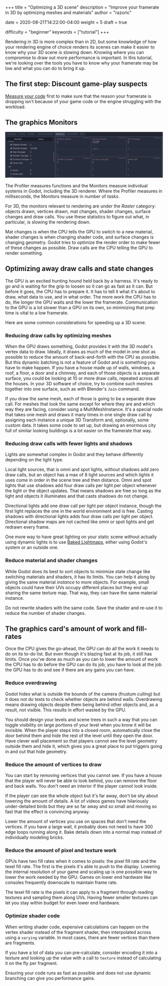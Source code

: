 +++
title = "Optimizing a 3D scene"
description = "Improve your framerate in 3D by optimizing meshes and materials"
author = "razoric"

date = 2020-08-21T14:22:00-04:00
weight = 5
draft = true

difficulty = "beginner"
keywords = ["tutorial"]
+++

Rendering in 3D is more complex than in 2D, but some knowledge of how your rendering engine of choice renders its scenes can make it easier to know why your 3D scene is slowing down. Knowing where you can compromise to draw out more performance is important. In this tutorial, we're looking over the tools you have to know why your framerate may be low and what you can do to bring it up.

## The first step: Discount game-play suspects

[Measure your code](../../gdscript/optimization-measure) first to make sure that the reason your framerate is dropping isn't because of your game code or the engine struggling with the workload.

## The graphics Monitors

![The Godot monitors](monitors.png)

The Profiler measures functions and the Monitors measure individual systems in Godot, including the 3D renderer. Where the Profiler measures in milliseconds, the Monitors measure in number of _tasks_.

For 3D, the monitors relevant to rendering are under the _Raster_ category: objects drawn, vertices drawn, mat changes, shader changes, surface changes and draw calls. You use these statistics to figure out what, in particular, is slowing the rendering down.

Mat changes is when the CPU tells the GPU to switch to a new material, shader changes is when changing shader code, and surface changes is changing geometry. Godot tries to optimize the render order to make fewer of these changes as possible. Draw calls are the CPU telling the GPU to render something.

## Optimizing away draw calls and state changes

The GPU is an excited hunting hound held back by a harness. It's ready to go and is waiting for the grip to loosen so it can go as fast as it can. But before it goes, the CPU has to prepare it. It has to tell it what it's about to draw, what data to use, and in what order. The more work the CPU has to do, the longer the GPU waits and the lower the framerate. Communication to the GPU is a lot slower than a GPU on its own, so minimizing that prep time is vital to a low framerate.

Here are some common considerations for speeding up a 3D scene.

### Reducing draw calls by optimizing meshes

When the GPU draws something, Godot provides it with the 3D model's vertex data to draw. Ideally, it draws as much of the model in one shot as possible to reduce the amount of back-and-forth with the CPU as possible. But this dynamic batching is not a feature of Godot and is something you have to make happen. If you have a house made up of walls, windows, a roof, a floor, a door and a chimney, and each of those objects is a separate surface, you could be looking at 10 or more draw calls, repeated across all the houses. In your 3D software of choice, try to combine such meshes together into one surface, such as with Blender's `Join` command.

If you draw the same mesh, each of those is going to be a separate draw call. For meshes that look the same except for where they are and which way they are facing, consider using a MultiMeshInstance. It's a special node that takes one mesh and draws it many times in one single draw call by assigning each instance a unique 3D Transform and, optionally, some custom data. It takes some code to set up, but drawing an enormous city full of similar looking buildings is a lot easier on the framerate that way.

### Reducing draw calls with fewer lights and shadows

Lights are somewhat complex in Godot and they behave differently depending on the light type.

Local light sources, that is omni and spot lights, without shadows add zero draw calls, but an object has a max of 8 light sources and which lights it uses come in order in the scene tree and then distance. Omni and spot lights that use shadows add four draw calls per light per object whenever the light or the object updates. That means shadows are free so long as the light and objects it illuminates and that casts shadows do not change.

Directional lights add one draw call per light per object instance, though the first light replaces the one in the world environment and is free. Casting shadows with directional lights adds four draw calls per light per object. Directional shadow maps are not cached like omni or spot lights and get redrawn every frame.

One more way to have great lighting on your static scene without actually using dynamic lights is to use [Baked Lightmaps](https://docs.godotengine.org/en/stable/tutorials/3d/baked_lightmaps.html), either using Godot's system or an outside one.

### Reduce material and shader changes

While Godot does its best to sort objects to minimize state change like switching materials and shaders, it has its limits. You can help it along by giving the same material _instance_ to more objects. For example, small objects could have their UVs occupy different places but they end up sharing the same texture map. That way, they can have the same material instance.

Do not rewrite shaders with the same code. Save the shader and re-use it to reduce the number of shader changes.

## The graphics card's amount of work and fill-rates

Once the CPU gives the go-ahead, the GPU can do all the work it needs to do on its to-do list. But even though it's blazing fast at its job, it still has limits. Once you've done as much as you can to lower the amount of work the CPU has to do before the GPU can do its job, you have to look at the job the GPU has to do and see if there are any gains you can have.

### Reduce overdrawing

Godot hides what is outside the bounds of the camera (frustum culling) but it does not do tests to check whether objects are behind walls. Overdrawing means drawing objects despite them being behind other objects and, as a result, not visible. This results in effort wasted by the GPU.

You should design your levels and scene trees in such a way that you can toggle visibility on large portions of your level when you know it will be invisible. When the player steps into a closed room, automatically close the door behind them and hide the rest of the level until they open the door. Have clever wall placement so that players cannot see the level geometry outside them and hide it, which gives you a great place to put triggers going in and out that hide geometry.

### Reduce the amount of vertices to draw

You can start by removing vertices that you cannot see. If you have a house that the player will never be able to look behind, you can remove the floor and back walls. You don't need an interior if the player cannot look inside.

If the player can see the whole object but it's far away, don't be shy about lowering the amount of details. A lot of videos games have hilariously under-detailed birds but they are so far away and so small and moving so fast that the effect is convincing anyway.

Lower the amount of vertices you use on spaces that don't need the vertices. If you have a large wall, it probably does not need to have 300 edge loops running along it. Bake details down into a normal map instead of individually modeling bricks.

### Reduce the amount of pixel and texture work

GPUs have two fill rates when it comes to pixels: the pixel fill rate and the texel fill rate. The first is the pixels it's able to push to the display. Lowering the internal resolution of your game and scaling up is one possible way to lower the work needed by the GPU. Games on lower end hardware like consoles frequently downscale to maintain frame rate.

The texel fill rate is the pixels it can apply to a fragment through reading textures and sampling them along UVs. Having fewer smaller textures can let you stay within budget for even lower end hardware.

### Optimize shader code

When writing shader code, expensive calculations can happen on the vertex shader instead of the fragment shader, then interpolated across using a `varying` variable. In most cases, there are fewer vertices than there are fragments.

If you have a lot of data you can pre-calculate, consider encoding it into a texture and looking up the value with a call to `texture` instead of calculating it on the fly per fragment.

Ensuring your code runs as fast as possible and does not use dynamic branching can give you performance gains.
